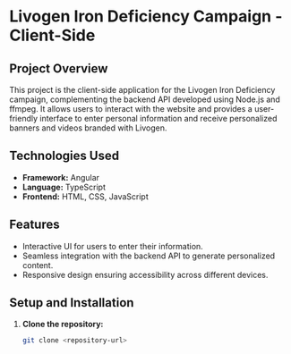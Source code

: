 # Livogen Iron Deficiency Campaign - Client-Side

## Project Overview

This project is the client-side application for the Livogen Iron Deficiency campaign, complementing the backend API developed using Node.js and ffmpeg. It allows users to interact with the website and provides a user-friendly interface to enter personal information and receive personalized banners and videos branded with Livogen.

## Technologies Used

- **Framework:** Angular
- **Language:** TypeScript
- **Frontend:** HTML, CSS, JavaScript

## Features

- Interactive UI for users to enter their information.
- Seamless integration with the backend API to generate personalized content.
- Responsive design ensuring accessibility across different devices.

## Setup and Installation

1. **Clone the repository:**
   ```bash
   git clone <repository-url>
